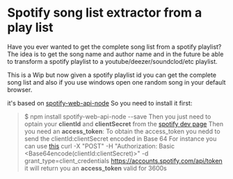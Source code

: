 # Spotify song list extractor from a play list

Have you ever wanted to get the complete song list from a spotify playlist?
The idea is to get the song name and author name and in the future be able to transform a spotify playlist to a youtube/deezer/soundclod/etc playlist.

This is a Wip but now given a spotify playlist id you can get the complete song list and also if you use windows open one random song in your default browser.

it's based on [spotify-web-api-node](https://github.com/thelinmichael/spotify-web-api-node) 
So you need to install it first:
>$ npm install spotify-web-api-node --save
Then you just need to optain your **clientId** and **clientSecret** from the [spotify dev page](https://developer.spotify.com/dashboard/)
Then you need an **access_token**:
To obtain the access_token you nedd to send the clientId:clientSecret encoded in Base 64
For instance you can use [this](https://www.base64encode.org/)
>curl -X "POST" -H "Authorization: Basic <Base64encode(clientId:clientSecret)>" -d grant_type=client_credentials https://accounts.spotify.com/api/token 
it will return you an **access_token** valid for 3600s
